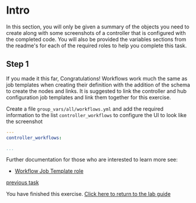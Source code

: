 # Intro

In this section, you will only be given a summary of the objects you need to create along with some screenshots of a controller that is configured with the completed code. You will also be provided the variables sections from the readme's for each of the required roles to help you complete this task.

## Step 1

If you made it this far, Congratulations! Workflows work much the same as job templates when creating their definition with the addition of the schema to create the nodes and links. It is suggested to link the controller and hub configuration job templates and link them together for this exercise.

Create a file `group_vars/all/workflows.yml` and add the required information to the list `controller_workflows` to configure the UI to look like the screenshot

```yaml
---
controller_workflows:

...
```

Further documentation for those who are interested to learn more see:

- [Workflow Job Template role](https://github.com/redhat-cop/controller_configuration/blob/devel/roles/workflow_job_templates/README.md)

[previous task](task3.md)

You have finished this exercise. [Click here to return to the lab guide](../README.md)
